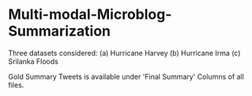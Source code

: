 # Multi-modal-Microblog-Summarization

Three datasets considered:
(a) Hurricane Harvey
(b) Hurricane Irma
(c) Srilanka Floods

Gold Summary Tweets is available under 'Final Summary' Columns of all files.
